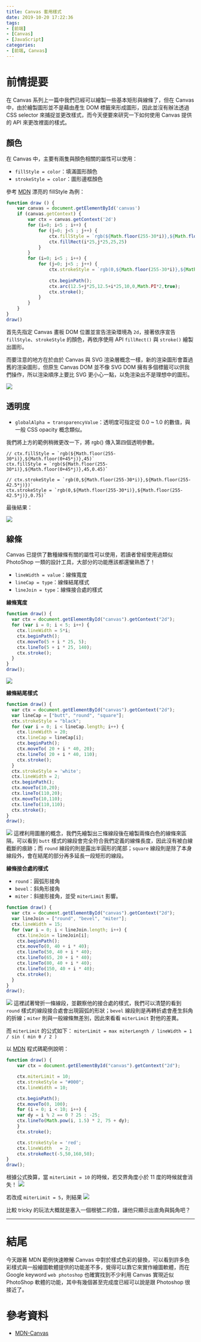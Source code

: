 ```yaml
---
title: Canvas 套用樣式
date: 2019-10-20 17:22:36
tags:
- [前端]
- [Canvas]
- [JavaScript]
categories: 
- [前端, Canvas]
---
```


# 前情提要

在 Canvas 系列上一篇中我們已經可以繪製一些基本矩形與線條了，但在 Canvas 中，由於繪製圖形並不是藉由產生 DOM 標籤來形成圖形，因此並沒有辦法透過 CSS selector 來捕捉並更改樣式，而今天便要來研究一下如何使用 Canvas 提供的 API 來更改裡面的樣式。

## 顏色

在 Canvas 中，主要有兩隻與顏色相關的屬性可以使用：
- `fillStyle = color`：填滿圖形顏色
- `strokeStyle = color`：圖形邊框顏色

參考 [MDN](https://developer.mozilla.org/zh-TW/docs/Web/API/Canvas_API/Tutorial/Applying_styles_and_colors) 漂亮的 fillStyle 為例：

```javascript
function draw () {
    var canvas = document.getElementById('canvas')
    if (canvas.getContext) {
        var ctx = canvas.getContext('2d')
        for (i=0; i<5 ; i++) {
            for (j=0; j<5 ; j++) {
                ctx.fillStyle = `rgb(${Math.floor(255-30*i)},${Math.floor(0+45*j)},45)`
                ctx.fillRect(i*25,j*25,25,25)
            }
        }
        for (i=0; i<5 ; i++) {
            for (j=0; j<5 ; j++) {
                ctx.strokeStyle = `rgb(0,${Math.floor(255-30*i)},${Math.floor(255-42.5*j)})`
                
                ctx.beginPath();
                ctx.arc(12.5+j*25,12.5+i*25,10,0,Math.PI*2,true);
                ctx.stroke();
            }
        }
    }
}
draw()
```
首先先指定 Canvas 畫板 DOM 位置並宣告渲染環境為 `2d`，接著依序宣告 `fillStyle`、`strokeStyle` 的顏色，再依序使用 API `fillRect()` 與 `stroke()` 繪製出圖形。

而要注意的地方在於由於 Canvas 與 SVG 渲染層概念一樣，新的渲染圖形會蓋過舊的渲染圖形，但原生 Canvas DOM 並不像 SVG DOM 擁有多個標籤可以供我們操作，所以渲染順序上要比 SVG 更小心一點，以免渲染出不是理想中的圖形。


![](/images/canvas/Canvas_color.png)

## 透明度 
- `globalAlpha = transparencyValue`：透明度可指定從 0.0 ~ 1.0 的數值，與一般 CSS opacity 概念類似。

我們將上方的範例稍微更改一下，將 rgb() 傳入第四個透明參數。

```
// ctx.fillStyle = `rgb(${Math.floor(255-30*i)},${Math.floor(0+45*j)},45)`
ctx.fillStyle = `rgb(${Math.floor(255-30*i)},${Math.floor(0+45*j)},45,0.45)`

// ctx.strokeStyle = `rgb(0,${Math.floor(255-30*i)},${Math.floor(255-42.5*j)})`
ctx.strokeStyle = `rgb(0,${Math.floor(255-30*i)},${Math.floor(255-42.5*j)},0.75)`
```
最後結果：

![](/images/canvas/Canvas_color2.png)


## 線條
Canvas 已提供了數種線條有關的屬性可以使用，若讀者曾經使用過類似 PhotoShop 一類的設計工具，大部分的功能應該都還蠻熟悉了！
- `lineWidth = value`：線條寬度
- `lineCap = type`：線條結尾樣式
- `lineJoin = type`：線條接合處的樣式

**線條寬度**
```javascript
function draw() {
  var ctx = document.getElementById("canvas").getContext("2d");
  for (var i = 0; i < 5; i++) {
    ctx.lineWidth = 5*i;
    ctx.beginPath();
    ctx.moveTo(5 + i * 25, 5);
    ctx.lineTo(5 + i * 25, 140);
    ctx.stroke();
  }
}
draw();
```
![](/images/canvas/Canvas_line.png)

**線條結尾樣式**

```javascript
function draw() {
  var ctx = document.getElementById("canvas").getContext("2d");
  var lineCap = ["butt", "round", "square"];
  ctx.strokeStyle = "black";
  for (var i = 0; i < lineCap.length; i++) {
    ctx.lineWidth = 20;
    ctx.lineCap = lineCap[i];
    ctx.beginPath();
    ctx.moveTo( 20 + i * 40, 20);
    ctx.lineTo( 20 + i * 40, 110);
    ctx.stroke();
  }
  ctx.strokeStyle = 'white';
  ctx.lineWidth = 2;
  ctx.beginPath();
  ctx.moveTo(10,20);
  ctx.lineTo(110,20);
  ctx.moveTo(10,110);
  ctx.lineTo(110,110);
  ctx.stroke();
}
draw();
```
![](/images/canvas/Canvas_line2.png)
這裡利用圖層的概念，我們先繪製出三條線段後在繪製兩條白色的線條來區隔，可以看到 `butt` 樣式的線段會完全符合我們定義的線條長度，因此沒有被白線截斷的痕跡；而 `round` 線段的則是露出半圓形的尾部；`square` 線段則是除了本身線段外，會在結尾的部分再多延長一段矩形的線段。

**線條接合處的樣式**
- `round`：圓弧形接角
- `bevel`：斜角形接角
- `miter`：斜接形接角，並受 `miterLimit` 影響。

```javascript
function draw() {
  var ctx = document.getElementById("canvas").getContext("2d");
  var lineJoin = ["round", "bevel", "miter"];
  ctx.lineWidth = 15;
  for (var i = 0; i < lineJoin.length; i++) {
    ctx.lineJoin = lineJoin[i];
    ctx.beginPath();
    ctx.moveTo(0, 40 + i * 40);
    ctx.lineTo(50, 40 + i * 40);
    ctx.lineTo(65, 20 + i * 40);
    ctx.lineTo(80, 40 + i * 40);
    ctx.lineTo(150, 40 + i * 40);
    ctx.stroke();
  }
}
draw();
```

![](/images/canvas/Canvas_line3.png)
這裡試著彎折一條線段，並觀察他的接合處的樣式，我們可以清楚的看到 `round` 樣式的線段接合處會出現圓弧的形狀；`bevel` 線段則是再轉折處會產生斜角的折線；`miter` 則與一般線條無差別，因此來看看 `miterLimit` 對他的差異。

而 `miterLimit` 的公式如下：
`miterLimit = max miterLength / lineWidth = 1 / sin ( min θ / 2 )`

以 [MDN](https://developer.mozilla.org/zh-TW/docs/Web/API/Canvas_API/Tutorial/Applying_styles_and_colors) 程式碼範例說明：


```javascript
function draw() {
    var ctx = document.getElementById("canvas").getContext("2d");

    ctx.miterLimit = 10;
    ctx.strokeStyle = "#000";
    ctx.lineWidth = 10;

    ctx.beginPath();
    ctx.moveTo(0, 100);
    for (i = 0; i < 10; i++) {
    var dy = i % 2 == 0 ? 25 : -25;
    ctx.lineTo(Math.pow(i, 1.5) * 2, 75 + dy);
    }
    ctx.stroke();

    ctx.strokeStyle = 'red';
    ctx.lineWidth   = 2;
    ctx.strokeRect(-5,50,160,50);
}
draw();
```
根據公式換算，當 `miterLimit = 10` 的時候，若交界角度小於 11 度的時候就會消失！
![](/images/canvas/Canvas_line4.png)

若改成 `miterLimit = 5`，則結果
![](/images/canvas/Canvas_line5.png)

比較 tricky 的玩法大概就是塞入一個根號二的值，讓他只顯示出直角與鈍角吧？

---

# 結尾
今天跟著 MDN 範例快速瞭解 Canvas 中對於樣式色彩的替換，可以看到許多色彩樣式與一般繪圖軟體提供的功能差不多，覺得可以靠它來實作繪圖軟體，而在 Google keyword `web photoshop` 也確實找到不少利用 Canvas 實現近似 PhotoShop 軟體的功能，其中有幾個甚至完成度已經可以說是跟 Photoshop 很接近了。

# 參考資料

- [MDN-Canvas](https://developer.mozilla.org/zh-TW/docs/Web/API/Canvas_API/Tutorial)